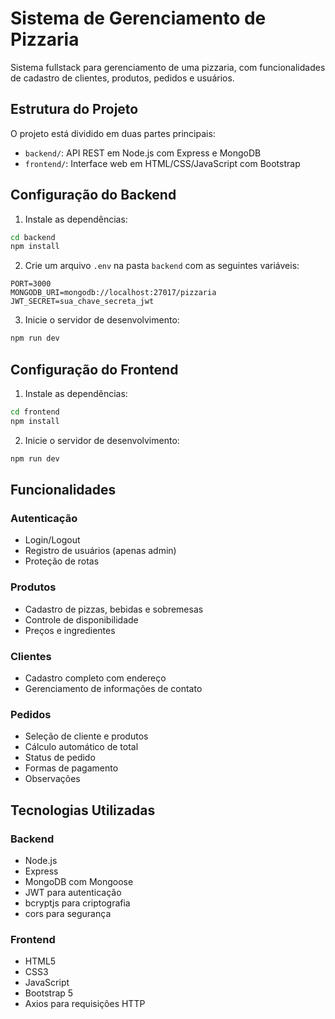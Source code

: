 # Sistema de Gerenciamento de Pizzaria

Sistema fullstack para gerenciamento de uma pizzaria, com funcionalidades de cadastro de clientes, produtos, pedidos e usuários.

## Estrutura do Projeto

O projeto está dividido em duas partes principais:

- `backend/`: API REST em Node.js com Express e MongoDB
- `frontend/`: Interface web em HTML/CSS/JavaScript com Bootstrap

## Configuração do Backend

1. Instale as dependências:
```bash
cd backend
npm install
```

2. Crie um arquivo `.env` na pasta `backend` com as seguintes variáveis:
```
PORT=3000
MONGODB_URI=mongodb://localhost:27017/pizzaria
JWT_SECRET=sua_chave_secreta_jwt
```

3. Inicie o servidor de desenvolvimento:
```bash
npm run dev
```

## Configuração do Frontend

1. Instale as dependências:
```bash
cd frontend
npm install
```

2. Inicie o servidor de desenvolvimento:
```bash
npm run dev
```

## Funcionalidades

### Autenticação
- Login/Logout
- Registro de usuários (apenas admin)
- Proteção de rotas

### Produtos
- Cadastro de pizzas, bebidas e sobremesas
- Controle de disponibilidade
- Preços e ingredientes

### Clientes
- Cadastro completo com endereço
- Gerenciamento de informações de contato

### Pedidos
- Seleção de cliente e produtos
- Cálculo automático de total
- Status de pedido
- Formas de pagamento
- Observações

## Tecnologias Utilizadas

### Backend
- Node.js
- Express
- MongoDB com Mongoose
- JWT para autenticação
- bcryptjs para criptografia
- cors para segurança

### Frontend
- HTML5
- CSS3
- JavaScript
- Bootstrap 5
- Axios para requisições HTTP 
